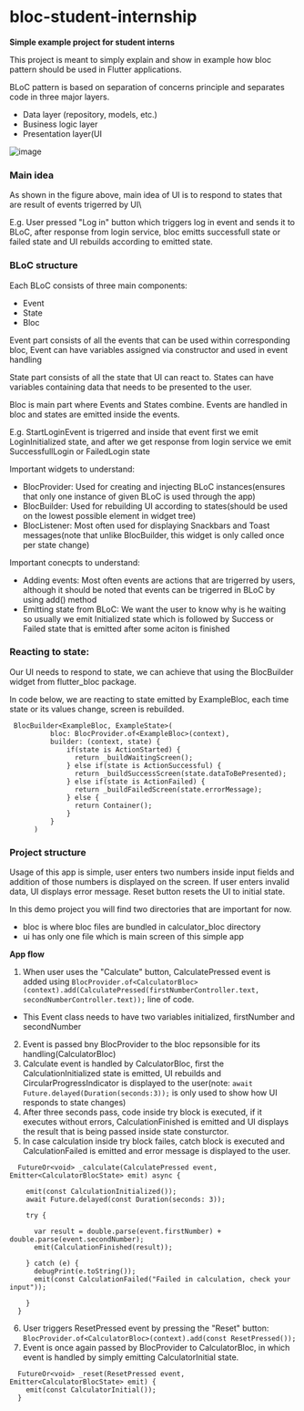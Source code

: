 # bloc-student-internship
**Simple example project for student interns**

This project is meant to simply explain and show in example how bloc pattern should be used in Flutter applications.

BLoC pattern is based on separation of concerns principle and separates code in three major layers.
  - Data layer (repository, models, etc.)
  - Business logic layer
  - Presentation layer(UI

![image](https://github.com/zmesinger/bloc-student-internship/assets/51672341/b811c8ba-bef2-431d-a41e-c2fc897182b1)

### Main idea
As shown in the figure above, main idea of UI is to respond to states that are result of events trigerred by UI\

E.g. User pressed "Log in" button which triggers log in event and sends it to BLoC, after response from login service, bloc emitts successfull state or failed state and UI rebuilds according to emitted state.

### BLoC structure
Each BLoC consists of three main components:
  - Event
  - State
  - Bloc

Event part consists of all the events that can be used within corresponding bloc, Event can have variables assigned via constructor and used in event handling

State part consists of all the state that UI can react to. States can have variables containing data that needs to be presented to the user.

Bloc is main part where Events and States combine. Events are handled in bloc and states are emitted inside the events.

E.g. StartLoginEvent is trigerred and inside that event first we emit LoginInitialized state, and after we get response from login service we emit SuccessfullLogin or FailedLogin state

Important widgets to understand: 
  - BlocProvider: Used for creating and injecting BLoC instances(ensures that only one instance of given BLoC is used through the app)
  - BlocBuilder: Used for rebuilding UI according to states(should be used on the lowest possible element in widget tree)
  - BlocListener: Most often used for displaying Snackbars and Toast messages(note that unlike BlocBuilder, this widget is only called once per state change)

Important conecpts to understand:
  - Adding events: Most often events are actions that are trigerred by users, although it should be noted that events can be trigerred in BLoC by using add() method
  - Emitting state from BLoC: We want the user to know why is he waiting so usually we emit Initialized state which is followed by Success or Failed state that is emitted after some aciton is finished

### Reacting to state:
Our UI needs to respond to state, we can achieve that using the BlocBuilder widget from flutter_bloc package. 

In code below, we are reacting to state emitted by ExampleBloc, each time state or its values change, screen is rebuilded.
```
 BlocBuilder<ExampleBloc, ExampleState>(
          bloc: BlocProvider.of<ExampleBloc>(context),
          builder: (context, state) {
              if(state is ActionStarted) {
                return _buildWaitingScreen();
              } else if(state is ActionSuccessful) {
                return _buildSuccessScreen(state.dataToBePresented);
              } else if(state is ActionFailed) {
                return _buildFailedScreen(state.errorMessage);
              } else {
                return Container();
              }
          }
      )
```

### Project structure

Usage of this app is simple, user enters two numbers inside input fields and addition of those numbers is displayed on the screen. If user enters invalid data, UI displays error message. Reset button resets the UI to initial state.

In this demo project you will find two directories that are important for now.
  - bloc is where bloc files are bundled in calculator_bloc directory
  - ui has only one file which is main screen of this simple app

**App flow** 
1. When user uses the "Calculate" button, CalculatePressed event is added using `BlocProvider.of<CalculatorBloc>(context).add(CalculatePressed(firstNumberController.text, secondNumberController.text));` line of code.
  - This Event class needs to have two variables initialized, firstNumber and secondNumber
2. Event is passed bny BlocProvider to the bloc repsonsible for its handling(CalculatorBloc)
3. Calculate event is handled by CalculatorBloc, first the CalculationInitialized state is emitted, UI rebuilds and CircularProgressIndicator is displayed to the user(note: `await Future.delayed(Duration(seconds:3));` is only used to show how UI responds to state changes)
4. After three seconds pass, code inside try block is executed, if it executes without errors, CalculationFinished is emitted and UI displays the result that is being passed inside state consturctor.
5. In case calculation inside try block failes, catch block is executed and CalculationFailed is emitted and error message is displayed to the user.

```
  FutureOr<void> _calculate(CalculatePressed event, Emitter<CalculatorBlocState> emit) async {

    emit(const CalculationInitialized());
    await Future.delayed(const Duration(seconds: 3));

    try {

      var result = double.parse(event.firstNumber) + double.parse(event.secondNumber);
      emit(CalculationFinished(result));

    } catch (e) {
      debugPrint(e.toString());
      emit(const CalculationFailed("Failed in calculation, check your input"));

    }
  }
```

6. User triggers ResetPressed event by pressing the "Reset" button: `BlocProvider.of<CalculatorBloc>(context).add(const ResetPressed());`
7. Event is once again passed by BlocProvider to CalculatorBloc, in which event is handled by simply emitting CalculatorInitial state.
```
  FutureOr<void> _reset(ResetPressed event, Emitter<CalculatorBlocState> emit) {
    emit(const CalculatorInitial());
  }
```



